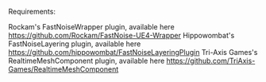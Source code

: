 Requirements:

Rockam's FastNoiseWrapper plugin, available here https://github.com/Rockam/FastNoise-UE4-Wrapper
Hippowombat's FastNoiseLayering plugin, available here https://github.com/hippowombat/FastNoiseLayeringPlugin
Tri-Axis Games's RealtimeMeshComponent plugin, available here https://github.com/TriAxis-Games/RealtimeMeshComponent
